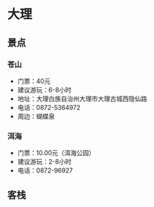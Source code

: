 # 大理

## 景点

### 苍山

- 门票：40元
- 建议游玩：6-8小时
- 地址：大理白族自治州大理市大理古城西隐仙路
- 电话：0872-5364972
- 周边：蝴蝶泉

### 洱海

- 门票：10.00元（洱海公园）
- 建议游玩：2-8小时
- 电话：0872-96927

## 客栈

